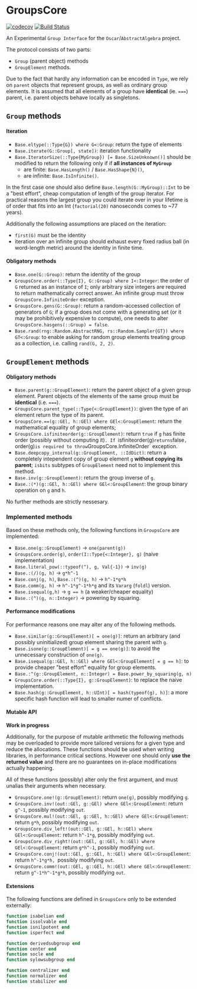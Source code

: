 # GroupsCore

<!-- [![Stable](https://img.shields.io/badge/docs-stable-blue.svg)](https://kalmar@amu.edu.pl.github.io/GroupsCore.jl/stable) -->
<!-- [![Dev](https://img.shields.io/badge/docs-dev-blue.svg)](https://kalmar@amu.edu.pl.github.io/GroupsCore.jl/dev) -->
[![codecov](https://codecov.io/gh/kalmarek/GroupsCore.jl/branch/main/graph/badge.svg?token=EW7jGqK5iY)](https://codecov.io/gh/kalmarek/GroupsCore.jl)
[![Build Status](https://github.com/kalmarek/GroupsCore.jl/workflows/CI/badge.svg)](https://github.com/kalmarek/GroupsCore.jl/actions?query=workflow%3ACI)

An Experimental `Group Interface` for the `Oscar`/`AbstractAlgebra` project.

The protocol consists of two parts:
  * `Group` (parent object) methods
  * `GroupElement` methods.

Due to the fact that hardly any information can be encoded in `Type`, we rely on `parent` objects that represent groups, as well as ordinary group elements. It is assumed that all elements of a group have **identical** (ie. `===`) parent, i.e. parent objects behave locally as singletons.

## `Group` methods

#### Iteration
 * `Base.eltype(::Type{G}) where G<:Group`: return the type of elements
 * `Base.iterate(G::Group[, state])`: iteration functionality
 * `Base.IteratorSize(::Type{MyGroup}) [= Base.SizeUnknown()]` should be modified to return the following only if if **all instances of `MyGroup`**
   - are finite: `Base.HasLength()` / `Base.HasShape{N}()`,
   - are infinite: `Base.IsInfinite()`.

 In the first case one should also define `Base.length(G::MyGroup)::Int` to be a "best effort", cheap computation of length of the group iterator. For practical reasons the largest group you could iterate over in your lifetime is of order that fits into an Int (`factorial(20)` nanoseconds comes to ~77 years).


Additionally the following assumptions are placed on the iteration:
 * `first(G)` must be the identity
 * iteration over an infinite group should exhaust every fixed radius ball (in word-length metric) around the identity in finite time.

#### Obligatory methods
 * `Base.one(G::Group)`: return the identity of the group
 * `GroupsCore.order(::Type{I}, G::Group) where I<:Integer`: the order of `G` returned as an instance of `I`; only arbitrary size integers are required to return mathematically correct answer. An infinite group must throw `GroupsCore.InfiniteOrder` exception.
 * `GroupsCore.gens(G::Group)`: return a random-accessed collection of generators of `G`; if a group does not come with a generating set (or it may be prohibitively expensive to compute), one needs to alter `GroupsCore.hasgens(::Group) = false`.
 * `Base.rand(rng::Random.AbstractRNG, rs::Random.Sampler{GT}) where GT<:Group`: to enable asking for random group elements treating group as a collection, i.e. calling `rand(G, 2, 2)`.

## `GroupElement` methods
#### Obligatory methods
 * `Base.parent(g::GroupElement)`: return the parent object of a given group element. Parent objects of the elements of the same group must be **identical** (i.e. `===`).
 * `GroupsCore.parent_type(::Type{<:GroupElement})`: given the type of an element return the type of its parent.
 * `GroupsCore.==(g::GEl, h::GEl) where GEl<:GroupElement`: return the mathematical equality of group elements;
 * `GroupsCore.isfiniteorder(g::GroupElement)`: return `true` if `g` has finite order (possibly without computing it)`. If `isfiniteorder(g)` returns `false`, `order(g)` is required to throw `GroupsCore.InfiniteOrder` exception.
 * `Base.deepcopy_internal(g::GroupElement, ::IdDict)`: return a completely intependent copy of group element `g` **without copying its parent**; `isbits` subtypes of `GroupElement` need not to implement this method.
 * `Base.inv(g::GroupElement)`: return the group inverse of `g`.
 * `Base.:(*)(g::GEl, h::GEl) where GEl<:GroupElement`: the group binary operation on `g` and `h`.

No further methods are strictly nessesary.

### Implemented methods
Based on these methods only, the following functions in `GroupsCore` are implemented:
 * `Base.one(g::GroupElement)` → `one(parent(g))`
 * `GroupsCore.order(g)`, `order(I::Type{<:Integer}, g)` (naive implementation)
 * `Base.literal_pow(::typeof(^), g, Val{-1})` → `inv(g)`
 * `Base.:(/)(g, h)` → `g*h^-1`
 * `Base.conj(g, h)`, `Base.:(^)(g, h)` → `h^-1*g*h`
 * `Base.comm(g, h)` → `h^-1*g^-1*h*g` and its `Vararg` (`foldl`) version.
 * `Base.isequal(g,h)` → `g == h` (a weaker/cheaper equality)
 * `Base.:(^)(g, n::Integer)` → powering by squaring.

#### Performance modifications
For performance reasons one may alter any of the following methods.

 * `Base.similar(g::GroupElement)[ = one(g)]`: return an arbitrary (and possibly uninitialized) group element sharing the parent with `g`.
 * `Base.isone(g::GroupElement)[ = g == one(g)]`: to avoid the unnecessary construction of `one(g)`.
 * `Base.isequal(g::GEl, h::GEl) where GEl<:GroupElement[ = g == h]`: to provide cheaper "best effort" equality for group elements.
 * `Base.:^(g::GroupElement, n::Integer) = Base.power_by_squaring(g, n)`
 * `GroupsCore.order(::Type{I}, g::GroupElement)`: to replace the naive implementation.
 * `Base.hash(g::GroupElement, h::UInt)[ = hash(typeof(g), h)]`: a more specific hash function will lead to smaller numer of conflicts.

#### Mutable API

**Work in progress**

Additionally, for the purpose of mutable arithmetic the following methods may be overloaded to provide more tailored versions for a given type and reduce the allocations. These functions should be used when writing libraries, in performance critical sections. However one should only **use the returned value** and there are no guarantees on in-place modifications actually happening.

All of these functions (possibly) alter only the first argument, and must unalias their arguments when necessary.

 * `GroupsCore.one!(g::GroupElement)`: return `one(g)`, possibly modifying `g`.
 * `GroupsCore.inv!(out::GEl, g::GEl) where GEl<:GroupElement`: return `g^-1`, possibly modifying `out`.
 * `GroupsCore.mul!(out::GEl, g::GEl, h::GEl) where GEl<:GroupElement`: return `g*h`, possibly modifying `out`.
 * `GroupsCore.div_left!(out::GEl, g::GEl, h::GEl) where GEl<:GroupElement`: return `h^-1*g`, possibly modifying `out`.
 * `GroupsCore.div_right!(out::GEl, g::GEl, h::GEl) where GEl<:GroupElement`: return `g*h^-1`, possibly modifying `out`.
 * `GroupsCore.conj!(out::GEl, g::GEl, h::GEl) where GEl<:GroupElement`: return `h^-1*g*h, `possibly modifying `out`.
 * `GroupsCore.comm!(out::GEl, g::GEl, h::GEl) where GEl<:GroupElement`: return `g^-1*h^-1*g*h`, possibly modifying `out`.

#### Extensions

The following functions are defined in `GroupsCore` only to be extended externally:
```julia
function isabelian end
function issolvable end
function isnilpotent end
function isperfect end

function derivedsubgroup end
function center end
function socle end
function sylowsubgroup end

function centralizer end
function normalizer end
function stabilizer end
```
